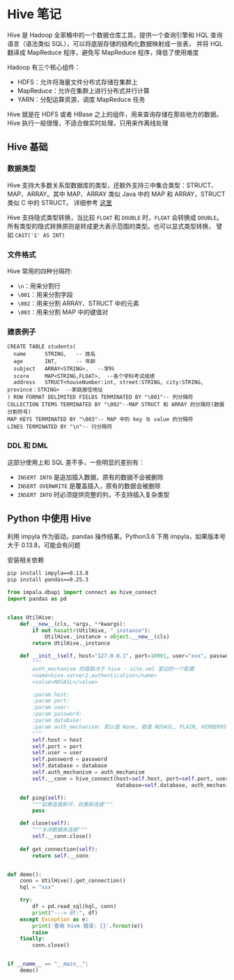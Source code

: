 # Hive 笔记

Hive 是 Hadoop 全家桶中的一个数据仓库工具，提供一个查询引擎和 HQL 查询语言（语法类似 SQL），可以将底层存储的结构化数据映射成一张表，
并将 HQL 翻译成 MapReduce 程序，避免写 MapReduce 程序，降低了使用难度

Hadoop 有三个核心组件：

- HDFS：允许将海量文件分布式存储在集群上
- MapReduce：允许在集群上进行分布式并行计算
- YARN：分配运算资源，调度 MapReduce 任务

Hive 就是在 HDFS 或者 HBase 之上的组件，用来查询存储在那些地方的数据。Hive 执行一般很慢，不适合做实时处理，只用来作离线处理

## Hive 基础

### 数据类型

Hive 支持大多数关系型数据库的类型，还额外支持三中集合类型：STRUCT、MAP、ARRAY。其中 MAP、ARRAY 类似 Java 中的 MAP 和 ARRAY，STRUCT 类似 C 中的 STRUCT。
详细参考 [这里](https://cwiki.apache.org/confluence/display/Hive/LanguageManual+Types)

Hive 支持隐式类型转换，当比较 `FLOAT` 和 `DOUBLE` 时，`FLOAT` 会转换成 `DOUBLE`。所有类型的隐式转换原则是转成更大表示范围的类型。也可以显式类型转换，
譬如 `CAST('1' AS INT)`

### 文件格式

Hive 常用的四种分隔符:

- `\n`：用来分割行
- `\001`：用来分割字段
- `\002`：用来分割 ARRAY、STRUCT 中的元素
- `\003`：用来分割 MAP 中的键值对

### 建表例子

```HQL
CREATE TABLE students(
  name      STRING,   -- 姓名
  age       INT,      -- 年龄
  subject   ARRAY<STRING>,   --学科
  score     MAP<STRING,FLOAT>,  --各个学科考试成绩
  address   STRUCT<houseNumber:int, street:STRING, city:STRING, province：STRING>  --家庭居住地址
) ROW FORMAT DELIMITED FIELDS TERMINATED BY "\001"-- 列分隔符
COLLECTION ITEMS TERMINATED BY "\002"--MAP STRUCT 和 ARRAY 的分隔符(数据分割符号)
MAP KEYS TERMINATED BY "\003"-- MAP 中的 key 与 value 的分隔符
LINES TERMINATED BY "\n"-- 行分隔符
```

### DDL 和 DML

这部分使用上和 SQL 差不多，一些明显的差别有：

- `INSERT INTO` 是追加插入数据，原有的数据不会被删除
- `INSERT OVERWRITE` 是覆盖插入，原有的数据会被删除
- `INSERT INTO` 时必须提供完整的列，不支持插入复杂类型

## Python 中使用 Hive

利用 impyla 作为驱动，pandas 操作结果。Python3.6 下用 impyla，如果版本号大于 0.13.8，可能会有问题

安装相关依赖

```BASH
pip install impyla==0.13.8
pip install pandas==0.25.3
```

```python
from impala.dbapi import connect as hive_connect
import pandas as pd


class UtilHive:
    def __new__(cls, *args, **kwargs):
        if not hasattr(UtilHive, "_instance"):
            UtilHive._instance = object.__new__(cls)
        return UtilHive._instance

    def __init__(self, host="127.0.0.1", port=10001, user="xxx", password="xxx", database="xxx", auth_mechanism="PLAIN"):
        """
        auth_mechanism 的值取决于 hive - site.xml 里边的一个配置
        <name>hive.server2.authentication</name>
        <value>NOSASL</value>

        :param host:
        :param port:
        :param user:
        :param password:
        :param database:
        :param auth_mechanism: 默认值 None, 取值 NOSASL, PLAIN, KERBEROS, LDAP
        """
        self.host = host
        self.port = port
        self.user = user
        self.password = password
        self.database = database
        self.auth_mechanism = auth_mechanism
        self.__conn = hive_connect(host=self.host, port=self.port, user=self.user, password=self.password,
                                   database=self.database, auth_mechanism=self.auth_mechanism)

    def ping(self):
        """如果连接断开，则重新连接"""
        pass

    def close(self):
        """关闭数据库连接"""
        self.__conn.close()
        
    def get_connection(self):
        return self.__conn


def demo():
    conn = UtilHive().get_connection()
    hql = "xxx"

    try:
        df = pd.read_sql(hql, conn)
        print("---> df:", df)
    except Exception as e:
        print('查询 hive 错误: {}'.format(e))
        raise
    finally:
        conn.close()


if __name__ == "__main__":
    demo()
```
